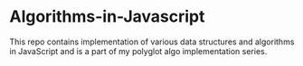 # Algorithms-in-Javascript
This repo contains implementation of various data structures and algorithms in JavaScript and is a part of my polyglot algo implementation series.
